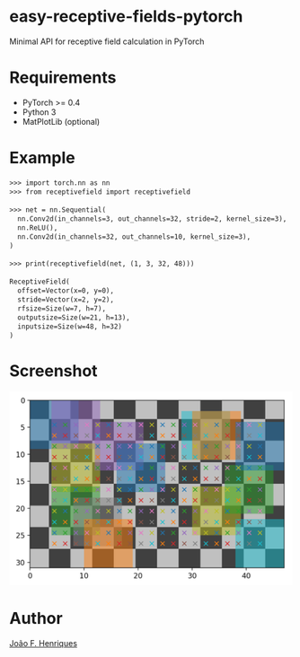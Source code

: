 # easy-receptive-fields-pytorch
Minimal API for receptive field calculation in PyTorch


# Requirements
- PyTorch >= 0.4
- Python 3
- MatPlotLib (optional)

# Example
```
>>> import torch.nn as nn
>>> from receptivefield import receptivefield

>>> net = nn.Sequential(
  nn.Conv2d(in_channels=3, out_channels=32, stride=2, kernel_size=3),
  nn.ReLU(),
  nn.Conv2d(in_channels=32, out_channels=10, kernel_size=3),
)

>>> print(receptivefield(net, (1, 3, 32, 48)))

ReceptiveField(
  offset=Vector(x=0, y=0),
  stride=Vector(x=2, y=2),
  rfsize=Size(w=7, h=7),
  outputsize=Size(w=21, h=13),
  inputsize=Size(w=48, h=32)
)
```

# Screenshot

<img src="screen.png" width="600" />

# Author

[João F. Henriques](http://www.robots.ox.ac.uk/~joao/)

